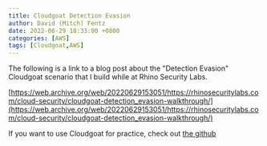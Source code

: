 ```yaml
---
title: Cloudgoat Detection Evasion
author: David (Mitch) Fentz
date: 2022-06-29 18:33:00 +0800
categories: [AWS]
tags: [Cloudgoat,AWS]
---
```


The following is a link to a blog post about the "Detection Evasion" Cloudgoat scenario that I build while at Rhino Security Labs. 

[https://web.archive.org/web/20220629153051/https://rhinosecuritylabs.com/cloud-security/cloudgoat-detection_evasion-walkthrough/](https://web.archive.org/web/20220629153051/https://rhinosecuritylabs.com/cloud-security/cloudgoat-detection_evasion-walkthrough/)

If you want to use Cloudgoat for practice, check out [the github](https://github.com/RhinoSecurityLabs/cloudgoat)